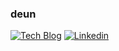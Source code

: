### deun

[![Tech Blog](https://img.shields.io/badge/Blog-e3e3e3?style=flat-square&logo=astro&logoColor=101010&link=https://deun.dev/)](https://deun.dev/) [![Linkedin](https://img.shields.io/badge/-LinkedIn-blue?style=flat-square&logo=Linkedin&logoColor=white&link=https://www.linkedin.com/in/%EB%8B%A4%EC%9D%80-%EA%B9%80-592a6b333/)](https://www.linkedin.com/in/%EB%8B%A4%EC%9D%80-%EA%B9%80-592a6b333/) 
